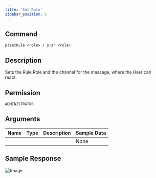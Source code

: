 ```yaml
---
title: 'Set Rule'
sidebar_position: 6
---
```


## Command
```
p!setRule <role> / p!sr <role>
```

## Description
Sets the Rule Role and the channel for the message, where the User can react.

## Permission
`ADMINISTRATOR`

## Arguments
| Name | Type | Description | Sample Data |
| ---- | ---- | ----------- | ----------- |
|  |  |  | None |

## Sample Response
![Image](https://cdn.herrtxbias.net/Discord_37W4IYmE46.png)
